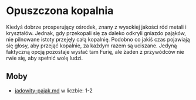 # Opuszczona kopalnia

Kiedyś dobrze prosperujący ośrodek, znany z wysokiej jakości ród metali i kryształów. Jednak, gdy przekopali się za daleko odkryli gniazdo pająków, nie pilnowane istoty przejęły całą kopalnię. Podobno co jakiś czas pojawiają się głosy, aby przejąć kopalnie, za każdym razem są uciszane. Jedyną faktyczną opcją pozostaje wysłać tam Furię, ale żaden z przywódców nie rwie się, aby spełnić wolę ludzi.

## Moby

* [jadowity-pajak.md](../../moby/drugie-pietro/jadowity-pajak.md "mention") w liczbie: 1-2
